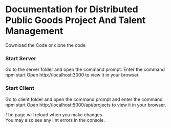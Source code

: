 # Documentation for Distributed Public Goods Project And Talent Management
  Download the Code or clone the code

### Start Server
  Go to the server folder and open the command prompt. Enter the command npm start
  Open http://localhost:3000 to view it in your browser.

### Start Client

  Go to client folder and open the command prompt and enter the command npm start
Open http://localhost:5000/api/projects to view it in your browser.

The page will reload when you make changes.\
You may also see any lint errors in the console.
